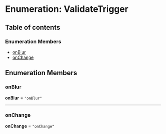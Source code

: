 # Enumeration: ValidateTrigger

## Table of contents

### Enumeration Members

* [onBlur](/en/auto-docs/free-layout-editor/enums/ValidateTrigger.md#onblur)
* [onChange](/en/auto-docs/free-layout-editor/enums/ValidateTrigger.md#onchange)

## Enumeration Members

### onBlur

**onBlur** = `"onBlur"`

***

### onChange

**onChange** = `"onChange"`
